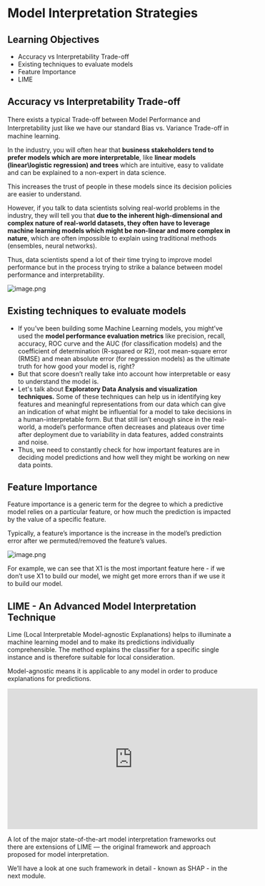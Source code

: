 # Model Interpretation Strategies

## Learning Objectives

* Accuracy vs Interpretability Trade-off
* Existing techniques to evaluate models
* Feature Importance
* LIME


## Accuracy vs Interpretability Trade-off

There exists a typical Trade-oﬀ between Model Performance and Interpretability just like we have our standard Bias vs. Variance Trade-oﬀ in machine learning.

In the industry, you will often hear that **business stakeholders tend to prefer models which are more interpretable**, like **linear models (linear\logistic regression) and trees** which are intuitive, easy to validate and can be explained to a non-expert in data science.

This increases the trust of people in these models since its decision policies are easier to understand.

However, if you talk to data scientists solving real-world problems in the industry, they will tell you that **due to the inherent high-dimensional and complex nature of real-world datasets, they often have to leverage machine learning models which might be non-linear and more complex in nature**, which are often impossible to explain using traditional methods (ensembles, neural networks).

Thus, data scientists spend a lot of their time trying to improve model performance but in the process trying to strike a balance between model performance and interpretability.





![image.png](https://dphi-live.s3.amazonaws.com/media_uploads/image_19087bd6162740729673237b9de6e312.png)




## Existing techniques to evaluate models

* If you’ve been building some Machine Learning models, you might’ve used the **model performance evaluation metrics** like precision, recall, accuracy, ROC curve and the AUC (for classification models) and the coefficient of determination (R-squared or R2), root mean-square error (RMSE) and mean absolute error (for regression models) as the ultimate truth for how good your model is, right?
* But that score doesn’t really take into account how interpretable or easy to understand the model is.
* Let's talk about **Exploratory Data Analysis and visualization techniques.** Some of these techniques can help us in identifying key features and meaningful representations from our data which can give an indication of what might be influential for a model to take decisions in a human-interpretable form. But that still isn’t enough since in the real-world, a model’s performance often decreases and plateaus over time after deployment due to variability in data features, added constraints and noise.
* Thus, we need to constantly check for how important features are in deciding model predictions and how well they might be working on new data points.

## Feature Importance

Feature importance is a generic term for the degree to which a predictive model relies on a particular feature, or how much the prediction is impacted by the value of a specific feature.

Typically, a feature’s importance is the increase in the model’s prediction error after we permuted/removed the feature’s values.










![image.png](https://dphi-live.s3.amazonaws.com/media_uploads/image_6272d32b8abe4978868c4980801d15e0.png)






For example, we can see that X1 is the most important feature here - if we don’t use X1 to build our model, we might get more errors than if we use it to build our model.

## LIME - An Advanced Model Interpretation Technique

Lime (Local Interpretable Model-agnostic Explanations) helps to illuminate a machine learning model and to make its predictions individually comprehensible. The method explains the classifier for a specific single instance and is therefore suitable for local consideration.

Model-agnostic means it is applicable to any model in order to produce explanations for predictions.








<iframe width="560" height="315" src="https://www.youtube.com/embed/hUnRCxnydCc" title="YouTube video player" frameborder="0" allow="accelerometer; autoplay; clipboard-write; encrypted-media; gyroscope; picture-in-picture" allowfullscreen></iframe>







A lot of the major state-of-the-art model interpretation frameworks out there are extensions of LIME — the original framework and approach proposed for model interpretation.

We’ll have a look at one such framework in detail - known as SHAP - in the next module.